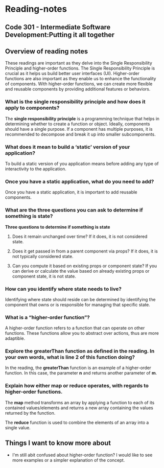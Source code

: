 # Reading-notes

## Code 301 - Intermediate Software Development:Putting it all together

## Overview of reading notes

These readings are important as they delve into the Single Responsibility Principle and higher-order functions. The Single Responsibility Principle is crucial as it helps us build better user interfaces (UI). Higher-order functions are also important as they enable us to enhance the functionality of components. With higher-order functions, we can create more flexible and reusable components by providing additional features or behaviors. 

### What is the single responsibility principle and how does it apply to components?

The **single responsibility principle** is a programming technique that helps in determining whether to create a function or object. Ideally, components should have a single purpose. If a component has multiple purposes, it is recommended to decompose and break it up into smaller subcomponents.

### What does it mean to build a ‘static’ version of your application?

To build a static version of you application means before adding any type of interactivity to the application.

### Once you have a static application, what do you need to add?

Once you have a static application, it is important to add reusable components.

### What are the three questions you can ask to determine if something is state?

**Three questions to determine if something is state**

1. Does it remain unchanged over time? If it does, it is not considered state.

2. Does it get passed in from a parent component via props? If it does, it is not typically considered state.

3. Can you compute it based on existing props or component state? If you can derive or calculate the value based on already existing props or component state, it is not state.

### How can you identify where state needs to live?

Identifying where state should reside can be determined by identifying the component that owns or is responsible for managing that specific state.

### What is a “higher-order function”?

A higher-order function refers to a function that can operate on other functions. These functions allow you to abstract over actions, thus are more adaptible.

### Explore the greaterThan function as defined in the reading. In your own words, what is line 2 of this function doing?

In the reading, the **greaterThan** function is an example of a higher-order function. In this case, the parameter **n** and returns another parameter of **m**.

### Explain how either map or reduce operates, with regards to higher-order functions.

The **map** method transforms an array by applying a function to each of its contained values/elements and returns a new array containing the values returned by the function.

The **reduce** function is used to combine the elements of an array into a single value. 

## Things I want to know more about

* I'm still abit confused about higher-order function? I would like to see more examples or a simpler explanation of the concept. 